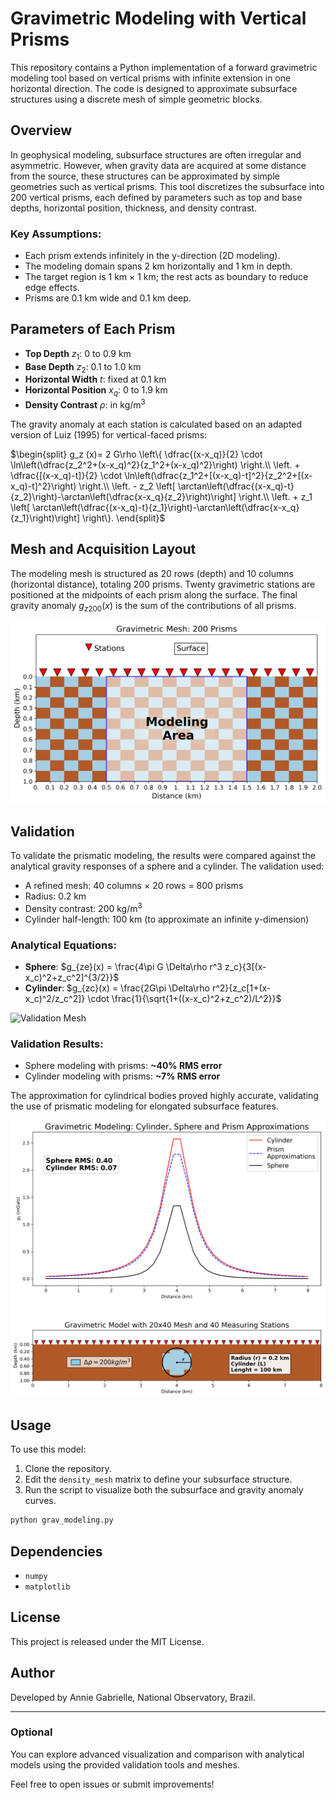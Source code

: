 # Gravimetric Modeling with Vertical Prisms

This repository contains a Python implementation of a forward gravimetric modeling tool based on vertical prisms with infinite extension in one horizontal direction. The code is designed to approximate subsurface structures using a discrete mesh of simple geometric blocks.

## Overview

In geophysical modeling, subsurface structures are often irregular and asymmetric. However, when gravity data are acquired at some distance from the source, these structures can be approximated by simple geometries such as vertical prisms. This tool discretizes the subsurface into 200 vertical prisms, each defined by parameters such as top and base depths, horizontal position, thickness, and density contrast.

### Key Assumptions:

* Each prism extends infinitely in the y-direction (2D modeling).
* The modeling domain spans 2 km horizontally and 1 km in depth.
* The target region is 1 km × 1 km; the rest acts as boundary to reduce edge effects.
* Prisms are 0.1 km wide and 0.1 km deep.

## Parameters of Each Prism

* **Top Depth** $z_1$: 0 to 0.9 km
* **Base Depth** $z_2$: 0.1 to 1.0 km
* **Horizontal Width** $t$: fixed at 0.1 km
* **Horizontal Position** $x_q$: 0 to 1.9 km
* **Density Contrast** $\rho$: in kg/m$^3$

The gravity anomaly at each station is calculated based on an adapted version of Luiz (1995) for vertical-faced prisms:

$\begin{split}
 g_z (x)= 2 G\rho  \left\{ \dfrac{(x-x_q)}{2} \cdot \ln\left(\dfrac{z_2^2+(x-x_q)^2}{z_1^2+(x-x_q)^2}\right) \right.\\
 \left. + \dfrac{[(x-x_q)-t]}{2} \cdot \ln\left(\dfrac{z_1^2+[(x-x_q)-t]^2}{z_2^2+[(x-x_q)-t]^2}\right) \right.\\
 \left. - z_2 \left[ \arctan\left(\dfrac{(x-x_q)-t}{z_2}\right)-\arctan\left(\dfrac{x-x_q}{z_2}\right)\right] \right.\\
 \left. + z_1 \left[ \arctan\left(\dfrac{(x-x_q)-t}{z_1}\right)-\arctan\left(\dfrac{x-x_q}{z_1}\right)\right] \right\}.
\end{split}$

## Mesh and Acquisition Layout

The modeling mesh is structured as 20 rows (depth) and 10 columns (horizontal distance), totaling 200 prisms. Twenty gravimetric stations are positioned at the midpoints of each prism along the surface. The final gravity anomaly $g_{z200}(x)$ is the sum of the contributions of all prisms.

![Mesh 20x10](Figures/Mesh_20x10.png)

## Validation

To validate the prismatic modeling, the results were compared against the analytical gravity responses of a sphere and a cylinder. The validation used:

* A refined mesh: 40 columns $\times$ 20 rows = 800 prisms
* Radius: 0.2 km
* Density contrast: 200 kg/m$^3$
* Cylinder half-length: 100 km (to approximate an infinite y-dimension)

### Analytical Equations:

* **Sphere**:
  $g_{ze}(x) = \frac{4\pi G \Delta\rho r^3 z_c}{3[(x-x_c)^2+z_c^2]^{3/2}}$
* **Cylinder**:
  $g_{zc}(x) = \frac{2G\pi \Delta\rho r^2}{z_c[1+(x-x_c)^2/z_c^2]} \cdot \frac{1}{\sqrt{1+((x-x_c)^2+z_c^2)/L^2}}$

![Validation Mesh](Figures/Mesh_20x40.png)

### Validation Results:

* Sphere modeling with prisms: **\~40% RMS error**
* Cylinder modeling with prisms: **\~7% RMS error**

The approximation for cylindrical bodies proved highly accurate, validating the use of prismatic modeling for elongated subsurface features.

![Validation Plot](Figures/gravimetric_Validation.png)

## Usage

To use this model:

1. Clone the repository.
2. Edit the `density_mesh` matrix to define your subsurface structure.
3. Run the script to visualize both the subsurface and gravity anomaly curves.

```bash
python grav_modeling.py
```

## Dependencies

* `numpy`
* `matplotlib`

## License

This project is released under the MIT License.

## Author

Developed by Annie Gabrielle, National Observatory, Brazil.

---

### Optional

You can explore advanced visualization and comparison with analytical models using the provided validation tools and meshes.

Feel free to open issues or submit improvements!
